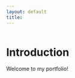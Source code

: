 ```yaml
---
layout: default
title: 
---
```


```{include} _includes/navigation.md
```

# Introduction
Welcome to my portfolio!

&nbsp;

